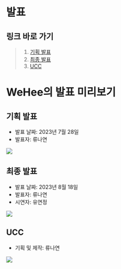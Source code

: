 # 발표

## 링크 바로 가기

> 1. [기획 발표](planning-presentation.pdf)
> 2. [최종 발표](final-presentation.pdf)
> 3. [UCC](wehee.mp4)

# WeHee의 발표 미리보기

## 기획 발표

- 발표 날짜: 2023년 7월 28일
- 발표자: 류나연

![](images/presentation02.gif)

## 최종 발표

- 발표 날짜: 2023년 8월 18일
- 발표자: 류나연
- 시연자: 유연정

![](images/presentation03.gif)

## UCC

- 기획 및 제작: 류나연

![](images/presentation01.gif)